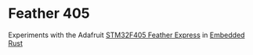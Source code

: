 # Feather 405

Experiments with the Adafruit [STM32F405 Feather Express](https://learn.adafruit.com/adafruit-stm32f405-feather-express) in [Embedded Rust](https://github.com/rust-embedded/wg)

